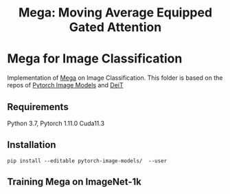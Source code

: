 <h1 align="center">Mega: Moving Average Equipped Gated Attention</h1>

# Mega for Image Classification
Implementation of [Mega](https://arxiv.org/abs/2209.10655) on Image Classification. This folder is based on the repos of [Pytorch Image Models](https://github.com/rwightman/pytorch-image-models) and [DeiT](https://github.com/facebookresearch/deit)

## Requirements

Python 3.7, Pytorch 1.11.0 Cuda11.3

## Installation

```
pip install --editable pytorch-image-models/  --user
```

## Training Mega on ImageNet-1k

```bash

```